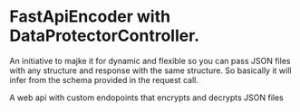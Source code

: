 # FastApiEncoder with DataProtectorController. 

An initiative to majke it for dynamic and flexible so you can pass JSON files with any structure and response with the same structure. So basically it will infer from the schema provided in the request call.

A web api with custom endopoints that encrypts and decrypts JSON files
